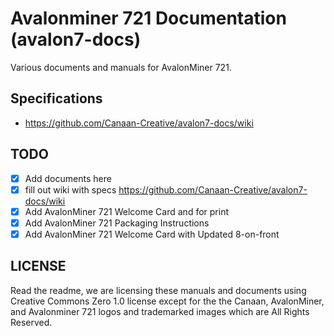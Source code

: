 # Avalonminer 721 Documentation (avalon7-docs)
Various documents and manuals for AvalonMiner 721.

## Specifications

- https://github.com/Canaan-Creative/avalon7-docs/wiki

## TODO

- [x] Add documents here
- [x] fill out wiki with specs https://github.com/Canaan-Creative/avalon7-docs/wiki
- [x] Add AvalonMiner 721 Welcome Card and for print
- [x] Add AvalonMiner 721 Packaging Instructions
- [x] Add AvalonMiner 721 Welcome Card with Updated 8-on-front 

## LICENSE

Read the readme, we are licensing these manuals and documents using Creative Commons Zero 1.0 license except for the the Canaan, AvalonMiner, and Avalonminer 721 logos and trademarked images which are All Rights Reserved.
